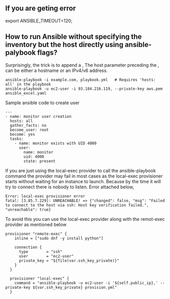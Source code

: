 ## If you are geting error
export ANSIBLE_TIMEOUT=120;
## How to run Ansible without specifying the inventory but the host directly using ansible-palybook flags?  
Surprisingly, the trick is to append a ,
The host parameter preceding the , can be either a hostname or an IPv4/v6 address.
```
ansible-playbook -i example.com, playbook.yml   # Requires 'hosts: all' in the playbook  
ansible-playbook -u ec2-user -i 93.184.216.119, --private-key aws.pem ansible_excel.yaml  
```

Sample ansible code to create user

```
---
- name: monitor user creation
  hosts: all
  gather_facts: no
  become_user: root
  become: yes
  tasks:
    - name: monitor exists with UID 4000
      user:
        name: monitor
        uid: 4000
        state: present
```

If you are just using the local-exec provider to call the ansible-playbook command the provider may fail in most cases as the local-exec provisioner starts without waiting for an instance to launch. Because by the time it will try to connect there is nobody to listen. Error attached below,

```
Error: local-exec provisioner error
fatal: [3.85.7.229]: UNREACHABLE! => {"changed": false, "msg": "Failed to connect to the host via ssh: Host key verification failed.", "unreachable": true}
```
To avoid this you can use the local-exec provider along with the remot-exec provider as mentioned below

```
provisioner "remote-exec" {
    inline = ["sudo dnf -y install python"]

    connection {
      type        = "ssh"
      user        = "ec2-user"
      private_key = "${file(var.ssh_key_private)}"
    }
  }

  provisioner "local-exec" {
    command = "ansible-playbook -u ec2-user -i '${self.public_ip},' --private-key ${var.ssh_key_private} provision.yml" 
  }
  ```
  
